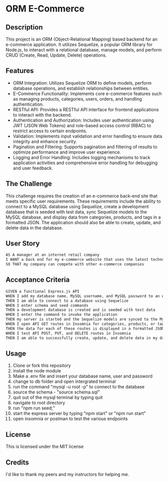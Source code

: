 # ORM E-Commerce

## Description 

This project is an ORM (Object-Relational Mapping) based backend for an e-commerce application. It utilizes Sequelize, a popular ORM library for Node.js, to interact with a relational database, manage models, and perform CRUD (Create, Read, Update, Delete) operations.

## Features

- ORM Integration: Utilizes Sequelize ORM to define models, perform database operations, and establish relationships between entities.
- E-Commerce Functionality: Implements core e-commerce features such as managing products, categories, users, orders, and handling authentication.
- RESTful API: Provides a RESTful API interface for frontend applications to interact with the backend.
- Authentication and Authorization: Includes user authentication using JWT (JSON Web Tokens) and role-based access control (RBAC) to restrict access to certain endpoints.
- Validation: Implements input validation and error handling to ensure data integrity and enhance security.
- Pagination and Filtering: Supports pagination and filtering of results to optimize performance and improve user experience.
- Logging and Error Handling: Includes logging mechanisms to track application activities and comprehensive error handling for debugging and user feedback.

## The Challenge
This challenge requires the creation of an e-commerce back-end site that meets specific user requirements. These requirements include the ability to connect to a MySQL database using Sequelize, create a development database that is seeded with test data, sync Sequelize models to the MySQL database, and display data from categories, products, and tags in a formatted JSON. The application should also be able to create, update, and delete data in the database.

## User Story
```md
AS A manager at an internet retail company
I WANT a back end for my e-commerce website that uses the latest technologies
SO THAT my company can compete with other e-commerce companies
```

## Acceptance Criteria 
```md
GIVEN a functional Express.js API
WHEN I add my database name, MySQL username, and MySQL password to an environment variable file
THEN I am able to connect to a database using Sequelize
WHEN I enter schema and seed commands
THEN a development database is created and is seeded with test data
WHEN I enter the command to invoke the application
THEN my server is started and the Sequelize models are synced to the MySQL database
WHEN I open API GET routes in Insomnia for categories, products, or tags
THEN the data for each of these routes is displayed in a formatted JSON
WHEN I test API POST, PUT, and DELETE routes in Insomnia
THEN I am able to successfully create, update, and delete data in my database
```

## Usage 
1) Clone or fork this repository
2) install the node module
3) Make a .env file and insert your database name, user and password
4) change to db folder and open intergrated terminal
5) run the command "mysql -u root -p" to connect to the database
6) source the schema - "source schema.sql"
7) quit out of the mysql terminal by typing quit
8) navigate to root directory
9) run "npm run seed;"
10) start the express server by typing "npm start" or "npm run start"
11) open insomnia or postman to test the various endpoints

## License 
This is licensed under the MIT license

## Credits
I'd like to thank my peers and my instructors for helping me. 